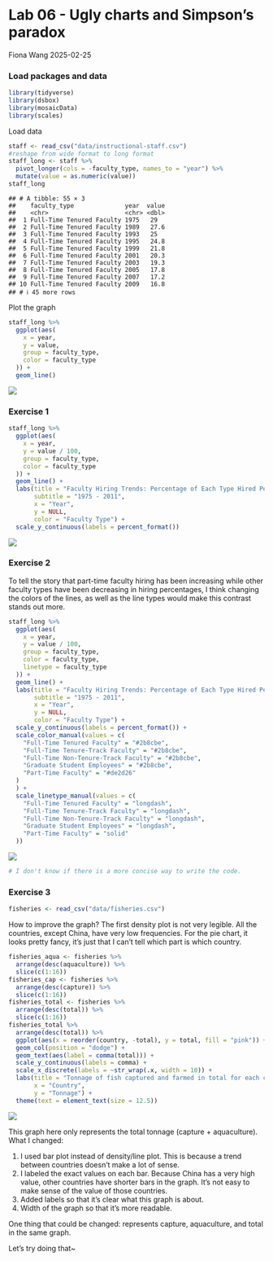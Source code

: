 Lab 06 - Ugly charts and Simpson’s paradox
================
Fiona Wang
2025-02-25

### Load packages and data

``` r
library(tidyverse) 
library(dsbox)
library(mosaicData) 
library(scales)
```

Load data

``` r
staff <- read_csv("data/instructional-staff.csv")
#reshape from wide format to long format
staff_long <- staff %>% 
  pivot_longer(cols = -faculty_type, names_to = "year") %>% 
  mutate(value = as.numeric(value))
staff_long
```

    ## # A tibble: 55 × 3
    ##    faculty_type              year  value
    ##    <chr>                     <chr> <dbl>
    ##  1 Full-Time Tenured Faculty 1975   29  
    ##  2 Full-Time Tenured Faculty 1989   27.6
    ##  3 Full-Time Tenured Faculty 1993   25  
    ##  4 Full-Time Tenured Faculty 1995   24.8
    ##  5 Full-Time Tenured Faculty 1999   21.8
    ##  6 Full-Time Tenured Faculty 2001   20.3
    ##  7 Full-Time Tenured Faculty 2003   19.3
    ##  8 Full-Time Tenured Faculty 2005   17.8
    ##  9 Full-Time Tenured Faculty 2007   17.2
    ## 10 Full-Time Tenured Faculty 2009   16.8
    ## # ℹ 45 more rows

Plot the graph

``` r
staff_long %>% 
  ggplot(aes(
    x = year,
    y = value,
    group = faculty_type,
    color = faculty_type
  )) +
  geom_line()
```

![](lab-06_files/figure-gfm/unnamed-chunk-2-1.png)<!-- -->

### Exercise 1

``` r
staff_long %>% 
  ggplot(aes(
    x = year,
    y = value / 100,
    group = faculty_type,
    color = faculty_type
  )) +
  geom_line() +
  labs(title = "Faculty Hiring Trends: Percentage of Each Type Hired Per Year",
       subtitle = "1975 - 2011",
       x = "Year",
       y = NULL,
       color = "Faculty Type") + 
  scale_y_continuous(labels = percent_format())
```

![](lab-06_files/figure-gfm/unnamed-chunk-3-1.png)<!-- -->

### Exercise 2

To tell the story that part-time faculty hiring has been increasing
while other faculty types have been decreasing in hiring percentages, I
think changing the colors of the lines, as well as the line types would
make this contrast stands out more.

``` r
staff_long %>% 
  ggplot(aes(
    x = year,
    y = value / 100,
    group = faculty_type,
    color = faculty_type,
    linetype = faculty_type
  )) +
  geom_line() +
  labs(title = "Faculty Hiring Trends: Percentage of Each Type Hired Per Year",
       subtitle = "1975 - 2011",
       x = "Year",
       y = NULL,
       color = "Faculty Type") + 
  scale_y_continuous(labels = percent_format()) +
  scale_color_manual(values = c(
    "Full-Time Tenured Faculty" = "#2b8cbe",
    "Full-Time Tenure-Track Faculty" = "#2b8cbe",
    "Full-Time Non-Tenure-Track Faculty" = "#2b8cbe",
    "Graduate Student Employees" = "#2b8cbe",
    "Part-Time Faculty" = "#de2d26"
  )
  ) +
  scale_linetype_manual(values = c(
    "Full-Time Tenured Faculty" = "longdash",
    "Full-Time Tenure-Track Faculty" = "longdash",
    "Full-Time Non-Tenure-Track Faculty" = "longdash",
    "Graduate Student Employees" = "longdash",
    "Part-Time Faculty" = "solid"
  ))
```

![](lab-06_files/figure-gfm/unnamed-chunk-4-1.png)<!-- -->

``` r
# I don't know if there is a more concise way to write the code.
```

### Exercise 3

``` r
fisheries <- read_csv("data/fisheries.csv")
```

How to improve the graph? The first density plot is not very legible.
All the countries, except China, have very low frequencies. For the pie
chart, it looks pretty fancy, it’s just that I can’t tell which part is
which country.

``` r
fisheries_aqua <- fisheries %>% 
  arrange(desc(aquaculture)) %>% 
  slice(c(1:16))
fisheries_cap <- fisheries %>% 
  arrange(desc(capture)) %>% 
  slice(c(1:16))
fisheries_total <- fisheries %>% 
  arrange(desc(total)) %>% 
  slice(c(1:16))
fisheries_total %>% 
  arrange(desc(total)) %>% 
  ggplot(aes(x = reorder(country, -total), y = total, fill = "pink")) + 
  geom_col(position = "dodge") + 
  geom_text(aes(label = comma(total))) +
  scale_y_continuous(labels = comma) +
  scale_x_discrete(labels = ~str_wrap(.x, width = 10)) + 
  labs(title = "Tonnage of fish captured and farmed in total for each country",
       x = "Country",
       y = "Tonnage") +
  theme(text = element_text(size = 12.5))
```

![](lab-06_files/figure-gfm/unnamed-chunk-6-1.png)<!-- -->

This graph here only represents the total tonnage (capture +
aquaculture).  
What I changed:  
1. I used bar plot instead of density/line plot. This is because a trend
between countries doesn’t make a lot of sense.  
2. I labeled the exact values on each bar. Because China has a very high
value, other countries have shorter bars in the graph. It’s not easy to
make sense of the value of those countries.  
3. Added labels so that it’s clear what this graph is about.  
4. Width of the graph so that it’s more readable.

One thing that could be changed: represents capture, aquaculture, and
total in the same graph.

Let’s try doing that~
